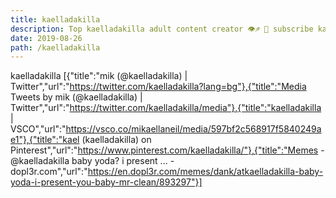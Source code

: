 ```yaml
---
title: kaelladakilla
description: Top kaelladakilla adult content creator 👁♐️ 👑 subscribe kaelladakilla to my porn site below IG kaelladakilla
date: 2019-08-26
path: /kaelladakilla
---
```


kaelladakilla
[{"title":"mik (@kaelladakilla) | Twitter","url":"https://twitter.com/kaelladakilla?lang=bg"},{"title":"Media Tweets by mik (@kaelladakilla) | Twitter","url":"https://twitter.com/kaelladakilla/media"},{"title":"kaelladakilla | VSCO","url":"https://vsco.co/mikaellaneil/media/597bf2c568917f5840249ae1"},{"title":"kael (kaelladakilla) on Pinterest","url":"https://www.pinterest.com/kaelladakilla/"},{"title":"Memes - @kaelladakilla baby yoda? i present ... - dopl3r.com","url":"https://en.dopl3r.com/memes/dank/atkaelladakilla-baby-yoda-i-present-you-baby-mr-clean/893297"}]

